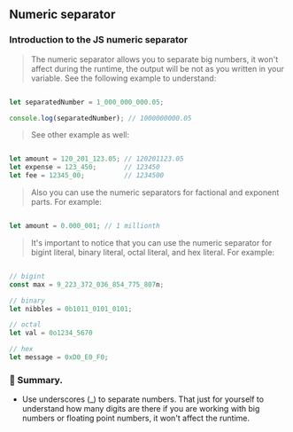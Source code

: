 ## Numeric separator

### Introduction to the JS numeric separator

> The numeric separator allows you to separate big numbers, it won't affect during the runtime, the output will be not as you written in your variable. See the following example to understand:

```js

let separatedNumber = 1_000_000_000.05;

console.log(separatedNumber); // 1000000000.05

```

> See other example as well:

```js

let amount = 120_201_123.05; // 120201123.05
let expense = 123_450;       // 123450
let fee = 12345_00;          // 1234500

```

> Also you can use the numeric separators for factional and exponent parts. For example:

```js

let amount = 0.000_001; // 1 millionth

```

> It's important to notice that you can use the numeric separator for bigint literal, binary literal, octal literal, and hex literal. For example:

```js

// bigint
const max = 9_223_372_036_854_775_807n;

// binary
let nibbles = 0b1011_0101_0101;

// octal
let val = 0o1234_5670

// hex
let message = 0xD0_E0_F0;

```

### :memo: Summary.

- Use underscores (_) to separate numbers. That just for yourself to understand how many digits are there if you are working with big numbers or floating point numbers, it won't affect the runtime.

